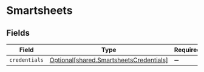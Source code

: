 # Smartsheets


## Fields

| Field                                                                                    | Type                                                                                     | Required                                                                                 | Description                                                                              |
| ---------------------------------------------------------------------------------------- | ---------------------------------------------------------------------------------------- | ---------------------------------------------------------------------------------------- | ---------------------------------------------------------------------------------------- |
| `credentials`                                                                            | [Optional[shared.SmartsheetsCredentials]](../../models/shared/smartsheetscredentials.md) | :heavy_minus_sign:                                                                       | N/A                                                                                      |